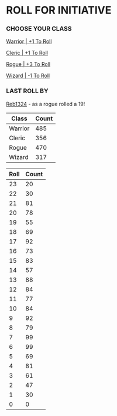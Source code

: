 # ROLL FOR INITIATIVE
### CHOOSE YOUR CLASS

[Warrior | +1 To Roll](https://github.com/benjaminsampica/benjaminsampica/issues/new?title=roll%7Cwarrior&body=Just+click+%27Submit+new+issue%27.)

[Cleric | +1 To Roll](https://github.com/benjaminsampica/benjaminsampica/issues/new?title=roll%7Ccleric&body=Just+click+%27Submit+new+issue%27.)

[Rogue | +3 To Roll](https://github.com/benjaminsampica/benjaminsampica/issues/new?title=roll%7Crogue&body=Just+click+%27Submit+new+issue%27.)

[Wizard | -1 To Roll](https://github.com/benjaminsampica/benjaminsampica/issues/new?title=roll%7Cwizard&body=Just+click+%27Submit+new+issue%27.)
### LAST ROLL BY
[Reb1324](https://www.github.com/Reb1324) - as a rogue rolled a 19!

|Class|Count|
|-|-|
|Warrior|485|
|Cleric|356|
|Rogue|470|
|Wizard|317|

|Roll|Count|
|-|-|
|23|20
|22|30
|21|81
|20|78
|19|55
|18|69
|17|92
|16|73
|15|83
|14|57
|13|88
|12|84
|11|77
|10|84
|9|92
|8|79
|7|99
|6|99
|5|69
|4|81
|3|61
|2|47
|1|30
|0|0
